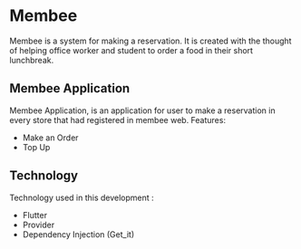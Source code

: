 # Membee
Membee is a system for making a reservation. It is created with the thought of helping office worker and student to order a food in their short lunchbreak.

## Membee Application
Membee Application, is an application for user to make a reservation in every store that had registered in membee web.
Features:
 - Make an Order
 - Top Up

## Technology
Technology used in this development :
 - Flutter
 - Provider
 - Dependency Injection (Get_it)
